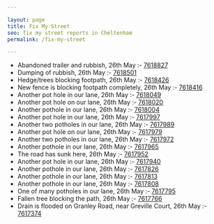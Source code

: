```yaml
---

layout: page
title: Fix My Street
seo: fix my street reports in Cheltenham
permalink: /fix-my-street

---
```


<!-- fix_marker starts -->

- Abandoned trailer and rubbish, 26th May :- [7618827](https://www.fixmystreet.com/report/7618827)
- Dumping of rubbish, 26th May :- [7618501](https://www.fixmystreet.com/report/7618501)
- Hedge/trees blocking footpath, 26th May :- [7618426](https://www.fixmystreet.com/report/7618426)
- New fence is blocking footpath completely, 26th May :- [7618416](https://www.fixmystreet.com/report/7618416)
- Another pot hole in our lane, 26th May :- [7618049](https://www.fixmystreet.com/report/7618049)
- Another pot hole on our lane, 26th May :- [7618020](https://www.fixmystreet.com/report/7618020)
- Another pothole in our lane, 26th May :- [7618004](https://www.fixmystreet.com/report/7618004)
- Another pot hole in our lane, 26th May :- [7617997](https://www.fixmystreet.com/report/7617997)
- Another two potholes in our lane, 26th May :- [7617989](https://www.fixmystreet.com/report/7617989)
- Another pot hole on our lane, 26th May :- [7617979](https://www.fixmystreet.com/report/7617979)
- Another two potholes in our lane, 26th May :- [7617972](https://www.fixmystreet.com/report/7617972)
- Another pothole in our lane, 26th May :- [7617965](https://www.fixmystreet.com/report/7617965)
- The road has sunk here, 26th May :- [7617952](https://www.fixmystreet.com/report/7617952)
- Another pot hole in our lane, 26th May :- [7617940](https://www.fixmystreet.com/report/7617940)
- Another pothole in our lane, 26th May :- [7617826](https://www.fixmystreet.com/report/7617826)
- Another pothole in our lane, 26th May :- [7617813](https://www.fixmystreet.com/report/7617813)
- Another pothole in our lane, 26th May :- [7617808](https://www.fixmystreet.com/report/7617808)
- One of many potholes in our lane, 26th May :- [7617795](https://www.fixmystreet.com/report/7617795)
- Fallen tree blocking the path, 26th May :- [7617766](https://www.fixmystreet.com/report/7617766)
- Drain is flooded on Granley Road, near Greville Court, 26th May :- [7617374](https://www.fixmystreet.com/report/7617374)

<!-- fix_marker ends -->